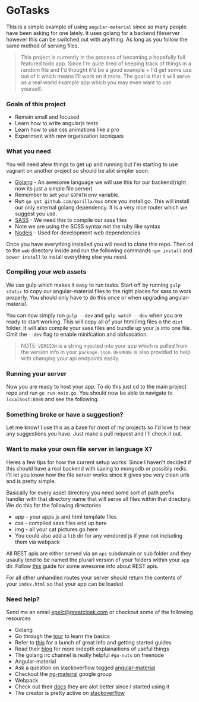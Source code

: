 # GoTasks
This is a simple example of using `angular-material` since so many people have been asking for one lately. It uses golang for a backend fileserver however this can be switched out with anything. As long as you follow the same method of serving files.

>This project is currently in the process of becoming a hopefully full featured todo app. Since I'm quite tired of keeping track of things in a random file and I'd thought it'd be a good example + I'd get some use out of it which means I'll work on it more. The goal is that it will serve as a real world example app which you may even want to use yourself.

### Goals of this project
- Remain small and focused
- Learn how to write angularjs tests
- Learn how to use css animations like a pro
- Experiment with new organization tecniques

### What you need
You will need afew things to get up and running but I'm starting to use vagrant on another project so should be alot simpler soon.

- [Golang](http://golang.org/doc/install) - An awesome language we will use this for our backend(right now its just a simple file server)
 - Remember to set your `GOPATH` env variable.
 - Run `go get github.com/gorilla/mux` once you install go. This will install our only external golang dependency. It is a very nice router which we suggest you use.
- [SASS](http://sass-lang.com/install) - We need this to compile our sass files
 - Note we are using the SCSS syntax not the ruby like syntax
- [Nodejs](http://nodejs.org/) - Used for development web dependencies

Once you have everything installed you will need to clone this repo. Then cd to the `web` directory inside and run the following commands `npm install` and `bower install` to install everything else you need.

### Compiling your web assets
We use gulp which makes it easy to run tasks. Start off by running `gulp static` to copy our angular-material files to the right places for sass to work properly. You should only have to do this once or when upgrading angular-material.

You can now simply run `gulp --dev` and `gulp watch --dev` when you are ready to start working. This will copy all of your html/img files o the `dist` folder. It will also compile your sass files and bundle up your js into one file. Omit the `--dev` flag to enable minifcation and obfuscation.

>NOTE: `VERSION` is a string injected into your app which is pulled from the version info in your `package.json`. `DEVMODE` is also provided to help with changing your api endpoints easily.

### Running your server
Now you are ready to host your app. To do this just cd to the main project repo and run `go run main.go`. You should now be able to navigate to `localhost:8080` and see the following.

### Something broke or have a suggestion?
Let me know! I use this as a base for most of my projects so I'd love to hear any suggestions you have. Just make a pull request and I'll check it out.

### Want to make your own file server in language X?
Heres a few tips for how the current setup works. Since I haven't decided if this should have a real backend with saving to mongodb or possibly redis. I'll let you know how the file server works since it gives you very clean urls and is pretty simple.

Basically for every asset directory you need some sort of path prefix handler with that directory name that will serve all files within that directory. We do this for the following directories
- app - your apps js and html template files
- css - compiled sass files end up here
- img - all your cat pictures go here
- You could also add a `lib` dir for any vendored js if your not including them via webpack

All REST apis are either served via an `api` subdomain or sub folder and they usaully tend to be named the plurarl version of your folders within your `app` dir. Follow [this](http://www.vinaysahni.com/best-practices-for-a-pragmatic-restful-api) guide for some awesome info about REST apis.

For all other unhandled routes your server should return the contents of your `index.html` so that your app can be loaded

### Need help?
Send me an email <epelc@greatcloak.com> or checkout some of the following resources

- Golang
 - Go through the [tour](tour.golang.org) to learn the basics
 - Refer to [this](http://golang.org/doc/) for a bunch of great info and getting started guides
 - Read their [blog](blog.golang.org) for more indepth explainaitions of useful things
 - The golang irc channel is really helpful `#go-nuts` on freenode
- Angular-material
 - Ask a question on stackoverflow tagged [angular-material](http://stackoverflow.com/questions/tagged/angular-material)
 - Checkout the [ng-mateiral](https://groups.google.com/forum/#!forum/ngmaterial) google group
- Webpack
 - Check out their [docs](http://webpack.github.io/docs/) they are alot better since I started using it
 - The creator is pretty active on [stackoverflow](http://stackoverflow.com/search?q=webpack)
